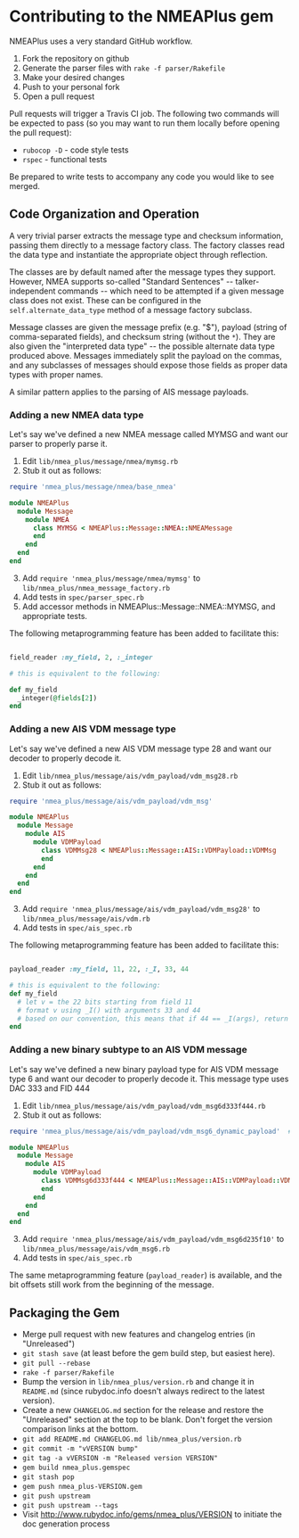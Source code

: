 # Contributing to the NMEAPlus gem

NMEAPlus uses a very standard GitHub workflow.

1. Fork the repository on github
2. Generate the parser files with `rake -f parser/Rakefile`
3. Make your desired changes
4. Push to your personal fork
5. Open a pull request

Pull requests will trigger a Travis CI job.  The following two commands will be expected to pass (so you may want to run them locally before opening the pull request):

 * `rubocop -D` - code style tests
 * `rspec` - functional tests

Be prepared to write tests to accompany any code you would like to see merged.


## Code Organization and Operation

A very trivial parser extracts the message type and checksum information, passing them directly to a message factory class.  The factory classes read the data type and instantiate the appropriate object through reflection.

The classes are by default named after the message types they support.  However, NMEA supports so-called "Standard Sentences" -- talker-independent commands -- which need to be attempted if a given message class does not exist.  These can be configured in the `self.alternate_data_type` method of a message factory subclass.

Message classes are given the message prefix (e.g. "$"), payload (string of comma-separated fields), and checksum string (without the `*`).  They are also given the "interpreted data type" -- the possible alternate data type produced above.  Messages immediately split the payload on the commas, and any subclasses of messages should expose those fields as proper data types with proper names.

A similar pattern applies to the parsing of AIS message payloads.


### Adding a new NMEA data type

Let's say we've defined a new NMEA message called MYMSG and want our parser to properly parse it.

1. Edit `lib/nmea_plus/message/nmea/mymsg.rb`
2. Stub it out as follows:

```ruby
require 'nmea_plus/message/nmea/base_nmea'

module NMEAPlus
  module Message
    module NMEA
      class MYMSG < NMEAPlus::Message::NMEA::NMEAMessage
      end
    end
  end
end
```

3. Add `require 'nmea_plus/message/nmea/mymsg'` to `lib/nmea_plus/nmea_message_factory.rb`
4. Add tests in `spec/parser_spec.rb`
5. Add accessor methods in NMEAPlus::Message::NMEA::MYMSG, and appropriate tests.

The following metaprogramming feature has been added to facilitate this:

```ruby

field_reader :my_field, 2, :_integer

# this is equivalent to the following:

def my_field
  _integer(@fields[2])
end
```

### Adding a new AIS VDM message type

Let's say we've defined a new AIS VDM message type 28 and want our decoder to properly decode it.

1. Edit `lib/nmea_plus/message/ais/vdm_payload/vdm_msg28.rb`
2. Stub it out as follows:

```ruby
require 'nmea_plus/message/ais/vdm_payload/vdm_msg'

module NMEAPlus
  module Message
    module AIS
      module VDMPayload
        class VDMMsg28 < NMEAPlus::Message::AIS::VDMPayload::VDMMsg
        end
      end
    end
  end
end
```

3. Add `require 'nmea_plus/message/ais/vdm_payload/vdm_msg28'` to `lib/nmea_plus/message/ais/vdm.rb`
4. Add tests in `spec/ais_spec.rb`

The following metaprogramming feature has been added to facilitate this:

```ruby

payload_reader :my_field, 11, 22, :_I, 33, 44

# this is equivalent to the following:
def my_field
  # let v = the 22 bits starting from field 11
  # format v using _I() with arguments 33 and 44
  # based on our convention, this means that if 44 == _I(args), return nil
end
```


### Adding a new binary subtype to an AIS VDM message

Let's say we've defined a new binary payload type for AIS VDM message type 6 and want our decoder to properly decode it.
This message type uses DAC 333 and FID 444

1. Edit `lib/nmea_plus/message/ais/vdm_payload/vdm_msg6d333f444.rb`
2. Stub it out as follows:

```ruby
require 'nmea_plus/message/ais/vdm_payload/vdm_msg6_dynamic_payload'  # or msg8 as appropriate

module NMEAPlus
  module Message
    module AIS
      module VDMPayload
        class VDMMsg6d333f444 < NMEAPlus::Message::AIS::VDMPayload::VDMMsg6DynamicPayload
        end
      end
    end
  end
end
```

3. Add `require 'nmea_plus/message/ais/vdm_payload/vdm_msg6d235f10'` to `lib/nmea_plus/message/ais/vdm_msg6.rb`
4. Add tests in `spec/ais_spec.rb`

The same metaprogramming feature (`payload_reader`) is available, and the bit offsets still work from the beginning of the message.


## Packaging the Gem

* Merge pull request with new features and changelog entries (in "Unreleased")
* `git stash save` (at least before the gem build step, but easiest here).
* `git pull --rebase`
* `rake -f parser/Rakefile`
* Bump the version in `lib/nmea_plus/version.rb` and change it in `README.md` (since rubydoc.info doesn't always redirect to the latest version).
* Create a new `CHANGELOG.md` section for the release and restore the "Unreleased" section at the top to be blank. Don't forget the version comparison links at the bottom.
* `git add README.md CHANGELOG.md lib/nmea_plus/version.rb`
* `git commit -m "vVERSION bump"`
* `git tag -a vVERSION -m "Released version VERSION"`
* `gem build nmea_plus.gemspec`
* `git stash pop`
* `gem push nmea_plus-VERSION.gem`
* `git push upstream`
* `git push upstream --tags`
* Visit http://www.rubydoc.info/gems/nmea_plus/VERSION to initiate the doc generation process
